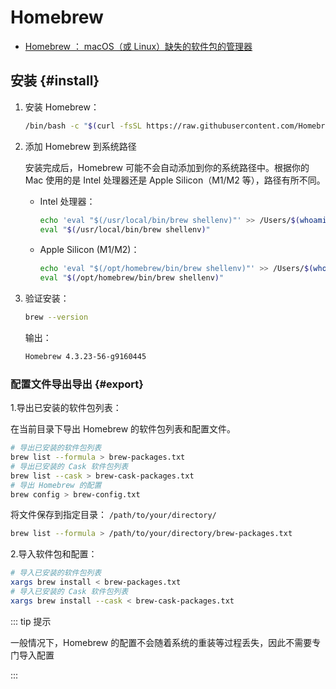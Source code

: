# Homebrew

- [Homebrew ： macOS（或 Linux）缺失的软件包的管理器](https://brew.sh/zh-cn/)

## 安装 {#install}

1. 安装 Homebrew：

   ```sh
   /bin/bash -c "$(curl -fsSL https://raw.githubusercontent.com/Homebrew/install/HEAD/install.sh)"
   ```

2. 添加 Homebrew 到系统路径

   安装完成后，Homebrew 可能不会自动添加到你的系统路径中。根据你的 Mac 使用的是 Intel 处理器还是 Apple Silicon（M1/M2 等），路径有所不同。

   - Intel 处理器：

     ```sh
     echo 'eval "$(/usr/local/bin/brew shellenv)"' >> /Users/$(whoami)/.zprofile
     eval "$(/usr/local/bin/brew shellenv)"
     ```

   - Apple Silicon (M1/M2)：

     ```sh
     echo 'eval "$(/opt/homebrew/bin/brew shellenv)"' >> /Users/$(whoami)/.zprofile
     eval "$(/opt/homebrew/bin/brew shellenv)"
     ```

3. 验证安装：

   ```sh
   brew --version
   ```

   输出：

   ```sh
   Homebrew 4.3.23-56-g9160445
   ```

### 配置文件导出导出 {#export}

1.导出已安装的软件包列表：

在当前目录下导出 Homebrew 的软件包列表和配置文件。

```sh
# 导出已安装的软件包列表
brew list --formula > brew-packages.txt
# 导出已安装的 Cask 软件包列表
brew list --cask > brew-cask-packages.txt
# 导出 Homebrew 的配置
brew config > brew-config.txt
```

将文件保存到指定目录： `/path/to/your/directory/`

```sh
brew list --formula > /path/to/your/directory/brew-packages.txt
```

2.导入软件包和配置：

```sh
# 导入已安装的软件包列表
xargs brew install < brew-packages.txt
# 导入已安装的 Cask 软件包列表
xargs brew install --cask < brew-cask-packages.txt
```

::: tip 提示

一般情况下，Homebrew 的配置不会随着系统的重装等过程丢失，因此不需要专门导入配置

:::
